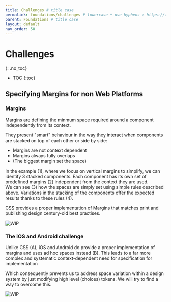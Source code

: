 ```yaml
---
title: Challenges # title case
permalink: foundations/challenges # lowercase + use hyphens › https://tinyurl.com/27kmc4rb
parent: Foundations # title case
layout: default
nav_order: 50
---
```


# Challenges
{: .no_toc}

- TOC
{:toc}
## Specifying Margins for non Web Platforms

<section class="flex-1_2-cols">
  <div>
    <h3>Margins</h3>
    <p>Margins are defining the minmum space required around a component independently from its context.</p>
    <p>They present "smart" behaviour in the way they interact when components are stacked on top of each other or side by side:</p>
    <ul>
      <li>Margins are not context dependent</li>
      <li>Margins always fully overlaps</li>
      <li>(The biggest margin set the space)</li>
    </ul>
    <p>
      In the example (1), where we focus on vertical margins to simplify, we can identify 3 stacked components. Each component has its own set of predefined margins (2) independent from the context they are used.<br>
      We can see (3) how the spaces are simply set using simple rules described above. Variations in the stacking of the components offer the expected results thanks to these rules (4).
    </p>
    <p>
      CSS provides a proper implementation of Margins that matches print and publishing design century-old best practises.
    </p>
  </div>
  <div>
    <img src="{{site.baseurl}}/assets/images/YPL-DOC-challenges-layout-001.png" alt="WIP">
  </div>
</section>

<section class="flex-1_2-cols">
  <div>
    <h3>The iOS and Android challenge</h3>
    <p>
      Unlike CSS (A), iOS and Android do provide a proper implementation of margins and uses ad hoc spaces instead (B). This leads to a far more complex and systematic context-dependent need for specification for implementation</p>
    <p>
      Which consequently prevents us to address space variation within a design system by just modifying high level (choices) tokens. We will try to find a way to overcome this.
    </p>
  </div>
  <div>
    <img src="{{site.baseurl}}/assets/images/YPL-DOC-challenges-layout-002.png" alt="WIP">
  </div>
</section>
